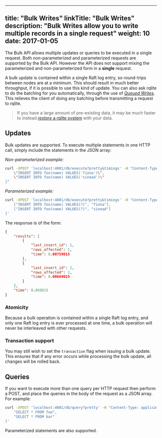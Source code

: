 
---
title: "Bulk Writes"
linkTitle: "Bulk Writes"
description: "Bulk Writes allow you to write multiple records in a single request"
weight: 10
date: 2017-01-05
---

The Bulk API allows multiple updates or queries to be executed in a single request. Both non-parameterized and parameterized requests are supported by the Bulk API. However the API does not support mixing the parameterized and non-parameterized form in a **single** request.

A bulk update is contained within a single Raft log entry, so round-trips between nodes are at a minimum. This should result in much better throughput, if it is possible to use this kind of update. You can also ask rqlite to do the batching for you automatically, through the use of [_Queued Writes_](/docs/api/queued-writes/). This relieves the client of doing any batching before transmitting a request to rqlite.

>If you have a large amount of pre-existing data, it may be much faster to instead [_restore_ a rqlite system](https://rqlite.io/docs/guides/backup/#restoring-from-sqlite) with your data.

## Updates
Bulk updates are supported. To execute multiple statements in one HTTP call, simply include the statements in the JSON array:

_Non-parameterized example:_
```bash
curl -XPOST 'localhost:4001/db/execute?pretty&timings' -H "Content-Type: application/json" -d "[
    \"INSERT INTO foo(name) VALUES('fiona')\",
    \"INSERT INTO foo(name) VALUES('sinead')\"
]"
```
_Parameterized example:_
```bash
curl -XPOST 'localhost:4001/db/execute?pretty&timings' -H "Content-Type: application/json" -d '[
    ["INSERT INTO foo(name) VALUES(?)", "fiona"],
    ["INSERT INTO foo(name) VALUES(?)", "sinead"]
]'
```

The response is of the form:

```json
{
    "results": [
        {
            "last_insert_id": 1,
            "rows_affected": 1,
            "time": 0.00759015
        },
        {
            "last_insert_id": 2,
            "rows_affected": 1,
            "time": 0.00669015
        }
    ],
    "time": 0.869015
}
```
### Atomicity
Because a bulk operation is contained within a single Raft log entry, and only one Raft log entry is ever processed at one time, a bulk operation will never be interleaved with other requests.

### Transaction support
You may still wish to set the `transaction` flag when issuing a bulk update. This ensures that if any error occurs while processing the bulk update, all changes will be rolled back.

## Queries
If you want to execute more than one query per HTTP request then perform a POST, and place the queries in the body of the request as a JSON array. For example:

```bash
curl -XPOST 'localhost:4001/db/query?pretty' -H "Content-Type: application/json" -d '[
    "SELECT * FROM foo",
    "SELECT * FROM bar"
]'
```
Parameterized statements are also supported.
